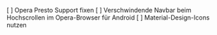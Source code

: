 [ ] Opera Presto Support fixen
[ ] Verschwindende Navbar beim Hochscrollen im Opera-Browser für Android
[ ] Material-Design-Icons nutzen
